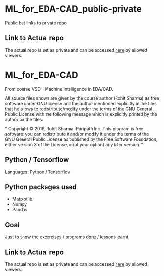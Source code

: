 # ML_for_EDA-CAD_public-private
Public but links to private repo

## Link to Actual repo
The actual repo is set as private and can be accessed [here](https://github.com/powergainer/ML_for_EDA-CAD) by allowed viewers.

# ML_for_EDA-CAD
From course VSD - Machine Intelligence in EDA/CAD.

All source files shown are given by the course author (Rohit Sharma) as free software under GNU license and the author mentioned explicitly in the files that he allows to redistribute/modify under the terms of the GNU  General Public License with the following message which is explicitly printed by the author on the files:

"
Copyright © 2018, Rohit Sharma. Paripath Inc. This program is free software: you can redistribute it and/or modify it under the terms of the GNU General Public License as published by the Free Software Foundation, either version 3 of the License, or(at your option) any later version.
"

## Python / Tensorflow
Languages: Python / Tensorflow

## Python packages used
* Matplotlib
* Numpy
* Pandas

## Goal
Just to show the excercises / programs done / lessons learnt.

## Link to Actual repo
The actual repo is set as private and can be accessed [here](https://github.com/powergainer/ML_for_EDA-CAD) by allowed viewers.

